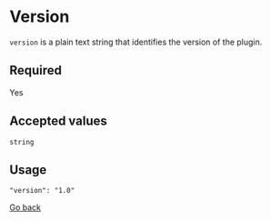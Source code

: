 # Version

`version` is a plain text string that identifies the version of the plugin.

## Required
Yes

## Accepted values
`string`

## Usage
```
"version": "1.0"
```

[Go back](MANIFEST.md)
